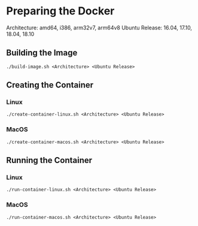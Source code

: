 # Preparing the Docker

Architecture:   amd64, i386, arm32v7, arm64v8
Ubuntu Release: 16.04, 17.10, 18.04, 18.10

## Building the Image

```
./build-image.sh <Architecture> <Ubuntu Release>
```

## Creating the Container

### Linux

```
./create-container-linux.sh <Architecture> <Ubuntu Release>
```

### MacOS

```
./create-container-macos.sh <Architecture> <Ubuntu Release>
```

## Running the Container

### Linux

```
./run-container-linux.sh <Architecture> <Ubuntu Release>
```

### MacOS

```
./run-container-macos.sh <Architecture> <Ubuntu Release>
```


